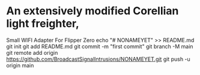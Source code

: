 # An extensively modified Corellian light freighter,
Small WIFI Adapter For Flipper Zero
echo "# NONAMEYET" >> README.md
git init
git add README.md
git commit -m "first commit"
git branch -M main
git remote add origin https://github.com/BroadcastSignalIntrusions/NONAMEYET.git
git push -u origin main
